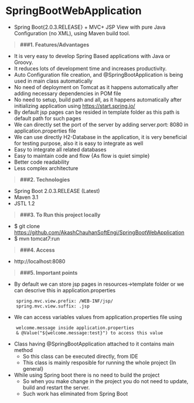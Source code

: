# SpringBootWebApplication

* Spring Boot{2.0.3.RELEASE} + MVC+ JSP View with pure Java Configuration (no XML), using Maven build tool.

> **###1. Features/Advantages**
* It is very easy to develop Spring Based applications with Java or Groovy.
* It reduces lots of development time and increases productivity.
* Auto Configuration file creation, and @SpringBootApplication is being used in main class automatically
* No need of deployment on Tomcat as it happens automatically after adding necessary dependencies in POM file
* No need to setup, build path and all, as it happens automatically after initializing application using https://start.spring.io/
* By default jsp pages can be resided in template folder as this path is default path for such pages
* We can directly set the port of the server by adding server.port: 8080 in application.properties file
* We can use directly H2-Database in the application, it is very beneficial for testing purpose, also it is easy to integrate as well
* Easy to integrate all related databases
* Easy to maintain code and flow {As flow is quiet simple}
* Better code readability
* Less complex architecture

> **###2. Technologies**
* Spring Boot 2.0.3.RELEASE (Latest)
* Maven 3.1
* JSTL 1.2

> **###3. To Run this project locally**
* $ git clone https://github.com/AkashChauhanSoftEngi/SpringBootWebApplication
* $ mvn tomcat7:run

> **###4.  Access** 
* http://localhost:8080

> **###5. Important points**
* By default we can store jsp pages in resources->template folder or
  we can descrive this in application.properties
```text
	spring.mvc.view.prefix: /WEB-INF/jsp/
	spring.mvc.view.suffix: .jsp
```
* We can access variables values from application.properties file using
```text
	welcome.message inside application.properties
	& @Value("${welcome.message:test}") to access this value
```
* Class having @SpringBootApplication attached to it contains main method
  - So this class can be executed directly, from IDE
  - This class is mainly resposible for running the whole project {In general}
* While using Spring boot there is no need to build the project
  - So when you make change in the project you do not need to update, build and restart the server.
  - Such work has eliminated from Spring Boot
 
